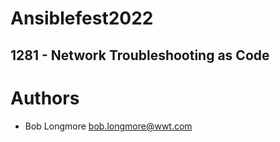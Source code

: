 # Ansiblefest2022
## 1281 - Network Troubleshooting as Code


# Authors

- Bob Longmore bob.longmore@wwt.com

